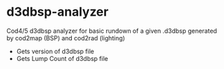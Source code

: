 # d3dbsp-analyzer
Cod4/5 d3dbsp analyzer for basic rundown of a given .d3dbsp generated by cod2map (BSP) and cod2rad (lighting)

- Gets version of d3dbsp file
- Gets Lump Count of d3dbsp file
